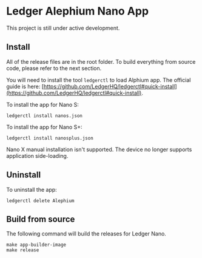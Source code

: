 # Ledger Alephium Nano App

This project is still under active development.

## Install

All of the release files are in the root folder. To build everything from source code, please refer to the next section.

You will need to install the tool `ledgerctl` to load Alphium app. The official guide is here: [https://github.com/LedgerHQ/ledgerctl#quick-install](https://github.com/LedgerHQ/ledgerctl#quick-install).

To install the app for Nano S:

```
ledgerctl install nanos.json
```

To install the app for Nano S+:

```
ledgerctl install nanosplus.json
```

Nano X manual installation isn't supported. The device no longer supports application side-loading.

## Uninstall

To uninstall the app:
```
ledgerctl delete Alephium
```

## Build from source

The following command will build the releases for Ledger Nano.

```shell
make app-builder-image
make release
```
